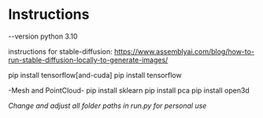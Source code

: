 # Instructions
--version python 3.10

instructions for stable-diffusion:
https://www.assemblyai.com/blog/how-to-run-stable-diffusion-locally-to-generate-images/

pip install tensorflow[and-cuda]
pip install tensorflow

-Mesh and PointCloud-
pip install sklearn
pip install pca
pip install open3d

*Change and adjust all folder paths in run.py for personal use*
